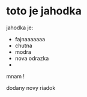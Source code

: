 # toto je jahodka

jahodka je:
- fajnaaaaaaa
- chutna
- modra
- nova odrazka
- 
mnam  !

dodany novy riadok
